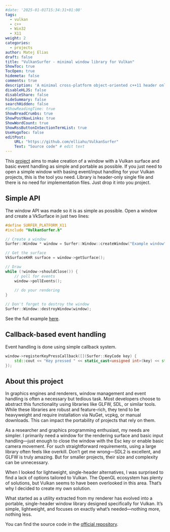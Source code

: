 ```yaml
---
#date: '2025-01-01T15:34:31+01:00'
tags:
  - vulkan
  - c++
  - Win32
  - X11
weight: 2
categories:
  - projects
author: Matej Elias
draft: false
title: "VulkanSurfer - minimal window library for Vulkan"
ShowToc: true
TocOpen: true
hidemeta: false
comments: true
description: 'A minimal cross-platform object-oriented c++11 header only window library for Vulkan.'
disableHLJS: false
disableShare: false
hideSummary: false
searchHidden: false
#ShowReadingTime: true
ShowBreadCrumbs: true
ShowPostNavLinks: true
ShowWordCount: true
ShowRssButtonInSectionTermList: true
UseHugoToc: false
editPost:
    URL: "https://github.com/elliahu/VulkanSurfer"
    Text: "Source code" # edit text
---
```

This [project](https://github.com/elliahu/VulkanSurfer) aims to make creation of a window with a Vulkan surface and basic event handling as simple and portable as possible. If you just need to open a simple window with basing event/input handling for your Vulkan projects, this is the tool you need. Library is header-only single file and there is no need for implementation files. Just drop it into you project.

## Simple API
The window API was made so it is as simple as possible. Open a window and create a VkSurface in just two lines:
```c++
#define SURFER_PLATFORM_X11
#include "VulkanSurfer.h"

// Create a window
Surfer::Window * window = Surfer::Window::createWindow("Example window", instance, 800, 600 , 100, 100 );

// Get the surface 
VkSurfaceKHR surface = window->getSurface();

// Draw
while (!window->shouldClose()) {
    // poll for events
    window->pollEvents();
    
    // do your rendering
}

// Don't forget to destroy the window
Surfer::Window::destroyWindow(window);
```

See the full example [here](https://github.com/elliahu/VulkanSurfer/blob/master/example/main.cpp).

## Callback-based event handling
Event handling is done using simple callback system.
```c++
window->registerKeyPressCallback([](Surfer::KeyCode key) {
    std::cout << "Key pressed " << static_cast<unsigned int>(key) << std::endl;
});
```

## About this project
In graphics engines and renderers, window management and event handling is often a necessary but tedious task. Most developers choose to abstract this functionality using libraries like GLFW, SDL, or similar tools. While these libraries are robust and feature-rich, they tend to be heavyweight and require installation via NuGet, vcpkg, or manual downloads. This can impact the portability of projects that rely on them.

As a researcher and graphics programming enthusiast, my needs are simpler. I primarily need a window for the rendering surface and basic input handling—just enough to close the window with the Esc key or enable basic camera movement. For such straightforward requirements, using a large library often feels like overkill. Don’t get me wrong—SDL2 is excellent, and GLFW is truly amazing. But for smaller projects, their size and complexity can be unnecessary.

When I looked for lightweight, single-header alternatives, I was surprised to find a lack of options tailored to Vulkan. The OpenGL ecosystem has plenty of solutions, but Vulkan seems to have been overlooked in this area. That’s why I decided to create my own solution.

What started as a utility extracted from my renderer has evolved into a portable, single-header window library designed specifically for Vulkan. It’s simple, lightweight, and focuses on exactly what’s needed—nothing more, nothing less.

You can find the source code in the [official repository](https://github.com/elliahu/VulkanSurfer).